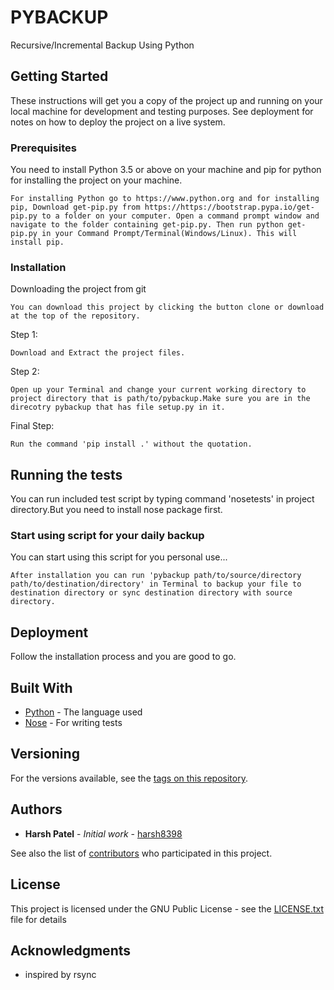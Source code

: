 # PYBACKUP

Recursive/Incremental Backup Using Python

## Getting Started

These instructions will get you a copy of the project up and running on your local machine for development and testing purposes. See deployment for notes on how to deploy the project on a live system.

### Prerequisites

You need to install Python 3.5 or above on your machine and pip for python for installing the project on your machine.

```
For installing Python go to https://www.python.org and for installing pip, Download get-pip.py from https://https://bootstrap.pypa.io/get-pip.py to a folder on your computer. Open a command prompt window and navigate to the folder containing get-pip.py. Then run python get-pip.py in your Command Prompt/Terminal(Windows/Linux). This will install pip.
```

### Installation

Downloading the project from git

```
You can download this project by clicking the button clone or download at the top of the repository.
```

Step 1:

```
Download and Extract the project files.
```

Step 2:

```
Open up your Terminal and change your current working directory to project directory that is path/to/pybackup.Make sure you are in the direcotry pybackup that has file setup.py in it.
```

Final Step:

```
Run the command 'pip install .' without the quotation.
```

## Running the tests

You can run included test script by typing command 'nosetests' in project directory.But you need to install nose package first.

### Start using script for your daily backup

You can start using this script for you personal use...

```
After installation you can run 'pybackup path/to/source/directory path/to/destination/directory' in Terminal to backup your file to destination directory or sync destination directory with source directory.
```

## Deployment

Follow the installation process and you are good to go.

## Built With

* [Python](https://www/python.org) - The language used
* [Nose](https://pypi.python.org/pypi/nose) - For writing tests

## Versioning

For the versions available, see the [tags on this repository](https://github.com/harsh8398/pybackup/tags). 

## Authors

* **Harsh Patel** - *Initial work* - [harsh8398](https://github.com/harsh8398)

See also the list of [contributors](https://github.com/harsh8398/pybackup/contributors) who participated in this project.

## License

This project is licensed under the GNU Public License - see the [LICENSE.txt](LICENSE.txt) file for details

## Acknowledgments

* inspired by rsync
